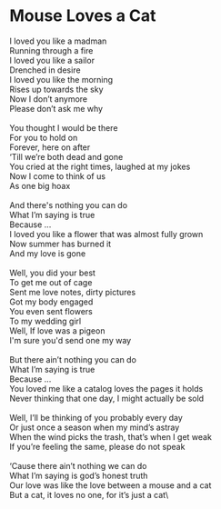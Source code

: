 # Mouse Loves a Cat

I loved you like a madman\
Running through a fire\
I loved you like a sailor\
Drenched in desire\
I loved you like the morning\
Rises up towards the sky\
Now I don’t anymore\
Please don’t ask me why\
\
You thought I would be there\
For you to hold on\
Forever, here on after\
‘Till we’re both dead and gone\
You cried at the right times, laughed at my jokes\
Now I come to think of us\
As one big hoax\
\
And there's nothing you can do\
What I’m saying is true\
Because ...\
I loved you like a flower that was almost fully grown\
Now summer has burned it\
And my love is gone\
\
Well, you did your best\
To get me out of cage\
Sent me love notes, dirty pictures\
Got my body engaged\
You even sent flowers\
To my wedding girl\
Well, If love was a pigeon\
I'm sure you'd send one my way\
\
But there ain’t nothing you can do\
What I’m saying is true\
Because ...\
You loved me like a catalog loves the pages it holds\
Never thinking that one day, I might actually be sold\
\
Well, I’ll be thinking of you probably every day\
Or just once a season when my mind’s astray\
When the wind picks the trash, that’s when I get weak\
If you’re feeling the same, please do not speak\
\
‘Cause there ain’t nothing we can do\
What I’m saying is god’s honest truth\
Our love was like the love between a mouse and a cat\
But a cat, it loves no one, for it’s just a cat\

